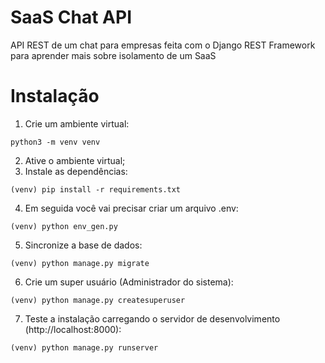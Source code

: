 # SaaS Chat API
API REST de um chat para empresas feita com o Django REST Framework para aprender mais sobre isolamento de um SaaS

# Instalação
1. Crie um ambiente virtual:
```
python3 -m venv venv
```
2. Ative o ambiente virtual;
3. Instale as dependências:
```
(venv) pip install -r requirements.txt
```
4. Em seguida você vai precisar criar um arquivo .env:
```
(venv) python env_gen.py
```
5. Sincronize a base de dados:
```
(venv) python manage.py migrate
```
6. Crie um super usuário (Administrador do sistema):
```
(venv) python manage.py createsuperuser
```
7. Teste a instalação carregando o servidor de desenvolvimento (http://localhost:8000):
```
(venv) python manage.py runserver
```